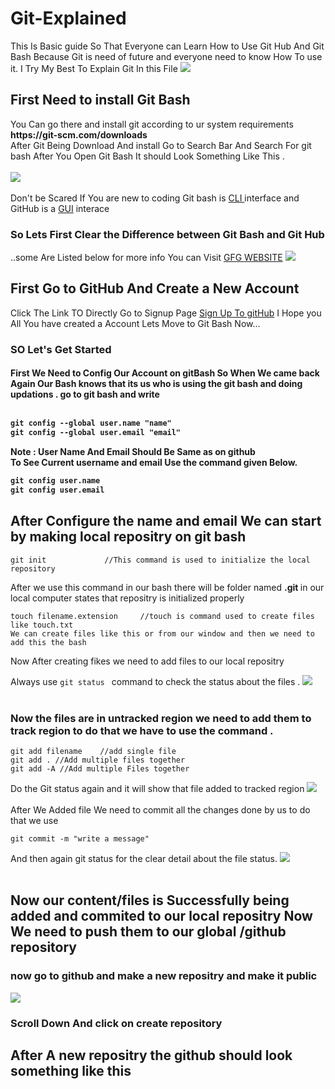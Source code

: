 # Git-Explained
This Is Basic guide So That Everyone can Learn How to Use Git Hub And Git Bash Because Git is need of future and everyone need to know How To use it. I Try My Best To Explain Git In this File 
<img src="https://www.howtogeek.com/wp-content/uploads/csit/2021/09/4d72a7db.png?width=1198&trim=1,1&bg-color=000&pad=1,1"/>
<h2>First Need to install Git Bash</h2>
You Can go there and install git according to ur system requirements <b> https://git-scm.com/downloads</b> <br>
After Git Being Download And install Go to Search Bar And Search For git bash
After You Open Git Bash It should Look Something Like This .<br><br> 
<img src="https://cdn.discordapp.com/attachments/943043933695541271/978652422094356540/unknown.png"/> <br><br>
Don't be Scared If You are new to coding Git bash is <a href="https://www.techtarget.com/searchwindowsserver/definition/command-line-interface-CLI">CLI </a> interface and GitHub is a <a href="https://www.gartner.com/en/information-technology/glossary/gui-graphical-user-interface#:~:text=A%20graphics%2Dbased%20operating%20system,Apple%20Macintosh%20in%20the%201980s.">GUI</a> interace <br>
<h3>So Lets First Clear the Difference between Git Bash and Git Hub </h3>..some Are Listed below for more info You can Visit <a href="https://www.geeksforgeeks.org/difference-between-git-and-github/">GFG WEBSITE</a>
<img src="https://cdn.discordapp.com/attachments/943043933695541271/978654292812660736/unknown.png">

<h2>First Go to GitHub And Create a New Account </h2>
Click The Link TO Directly Go to Signup Page <a href="https://github.com/signup?ref_cta=Sign+up&ref_loc=header+logged+out&ref_page=%2F&source=header-home">Sign Up To gitHub</a> I Hope you All You have  created a Account Lets Move to Git Bash Now... 
<h3> SO Let's Get Started</h3>
<h4>First We Need to Config Our Account on gitBash So When We came back Again Our Bash knows that its us who is using the git bash and doing updations . 
  go to git bash and write <br>
  <br>
  
  ```diff
  git config --global user.name "name"
  git config --global user.email "email"
```
  Note : User Name And Email Should Be Same as on github <br>
  To See Current username and email Use the command given Below.
  ```diff
  git config user.name 
  git config user.email 
```
  
  <h2>
    After Configure the name and email We can start by making local repositry on git bash 
  </h2>
  
    git init             //This command is used to initialize the local repository 
  After we use this command in our bash there will be folder named <b>.git </b> in our local computer states that repositry is initialized properly 

  ``` 
  touch filename.extension     //touch is command used to create files like touch.txt
  We can create files like this or from our window and then we need to add this the bash 
  ```
  Now After creating fikes we need to add files to our local repositry 
  
  Always use ```git status ``` command to check the status about the files .
  <img src="https://cdn.discordapp.com/attachments/943043933695541271/978697902782308372/unknown.png"/>
  <br><br>
  <h3>Now the files are in untracked region we need to add them to track region to do that we have to use the command .</h3>
  
  ``` 
  git add filename    //add single file
  git add . //Add multiple files together 
  git add -A //Add multiple Files together 
  ```
  Do the Git status again and it will show that file added to tracked region 
  <img src="https://cdn.discordapp.com/attachments/943043933695541271/978699043062566952/unknown.png"/>
  <br><br>
  After We Added file We need to commit all the changes done by us to do that we use 
  
  ```
  git commit -m "write a message"
  ```
  And then again git status for the clear detail about the file status.
  <img src="https://cdn.discordapp.com/attachments/943043933695541271/978700129043374141/unknown.png">
  <br><br>
  <h2> Now our content/files is Successfully being added and commited to our local repositry Now We need to push them to our global /github repository</h2>
  <h3> now go to github and make a new repositry and make it public  </h3>
  <img src="https://cdn.discordapp.com/attachments/943043933695541271/978701906857836554/unknown.png"/>
  <h3>Scroll Down And click on create repository </h3>
  <H2>After A new repositry the github should look something like this </h2>
  <img src = "">
